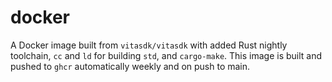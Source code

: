 # docker

A Docker image built from `vitasdk/vitasdk` with added Rust nightly toolchain, `cc` and `ld` for building `std`, and `cargo-make`.
This image is built and pushed to `ghcr` automatically weekly and on push to main.
